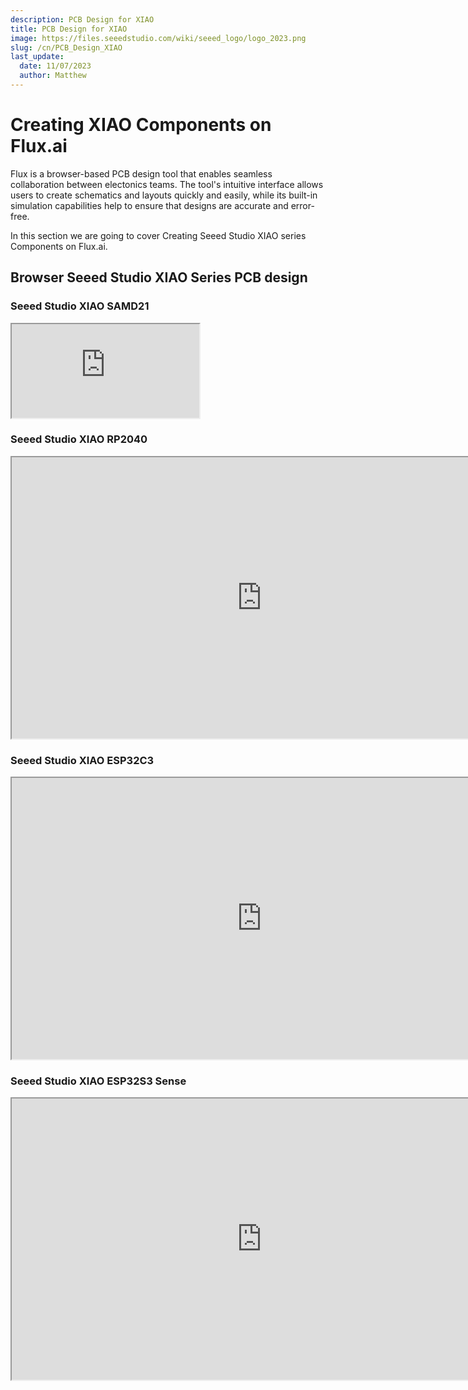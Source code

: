 ```yaml
---
description: PCB Design for XIAO
title: PCB Design for XIAO
image: https://files.seeedstudio.com/wiki/seeed_logo/logo_2023.png
slug: /cn/PCB_Design_XIAO
last_update:
  date: 11/07/2023
  author: Matthew
---
```


# Creating XIAO Components on Flux.ai

Flux is a browser-based PCB design tool that enables seamless collaboration between electonics teams. The tool's intuitive interface allows users to create schematics and layouts quickly and easily, while its built-in simulation capabilities help to ensure that designs are accurate and error-free. 

In this section we are going to cover Creating Seeed Studio XIAO series Components on Flux.ai.

## Browser Seeed Studio XIAO Series PCB design

### Seeed Studio XIAO SAMD21

<iframe height={450} width={800} allowFullScreen src="https://www.flux.ai/cnaville89/seeed-xiao-samd21?editor=pcb_3d&embed=1">
</iframe>


### Seeed Studio XIAO RP2040

<iframe height="450" width="800" allowfullscreen src="https://www.flux.ai/seeedstudio/seeed-studio-xiao-rp2040?editor=pcb_3d&embed=1" />


### Seeed Studio XIAO nRF52840

<iframe height="450" width="800" allowfullscreen src="https://www.flux.ai/seeedstudio/seeed-studio-xiao-nrf52840?editor=pcb_3d&embed=1" />


### Seeed Studio XIAO nRF52840 Sense

<iframe height={450} width={800} allowFullScreen src="https://www.flux.ai/gokux/seeed-studio-xiao-nrf52840-sense?editor=pcb_3d&embed=1">
</iframe>


### Seeed Studio XIAO ESP32C3

<iframe height="450" width="800" allowfullscreen src="https://www.flux.ai/seeedstudio/seeed-studio-xiao-esp32c3?editor=pcb_3d&embed=1" />


### Seeed Studio XIAO ESP32S3

<iframe height={450} width={800} allowFullScreen src="https://www.flux.ai/gokux/seeed-studio-xiao-esp32s3?editor=schematic&embed=1">
</iframe>


### Seeed Studio XIAO ESP32S3 Sense

<iframe height="450" width="800" allowfullscreen src="https://www.flux.ai/seeedstudio/seeed-studio-xiao-esp32s3-sense?editor=pcb_3d&embed=1" />


## Knowledge about Flux.ai - Creating parts

Parts in Flux are made of 5 main components. All these components are optional, but a part missing a component won't offer its full capabilities:

| Concept | Description |
| --- | --- |
| Schematic | The "inside" view of a part, represented by terminals only. |
| Symbol | The representation of a part when it is dragged into another project, usually familiar to users from other tools. |
| Footprint | Represents how the physical part will sit on the board. |
| 3D model | Shows the 3D shape and dimensions of the part. |
| Simulation model | Describes how the part should behave during simulation. |

## Getting Started

### Step 1 - Creating a new part schematic

The very first step is to create a new blank project, you can do so in the main Flux menu in the top-right corner. Terminals are the basis of every part that is created in Flux. They allow the part to interact with the rest of the circuit. To add terminals to a new part, go to the library, search "Terminal" and drag in as many as you need.

In this example we are going to add Seeed Studio XIAO ESP32S3 so i just added 14 terminal pins and given the names and numbers

You can give more information’s about your parts in part properties like manufacturer part number (MPN)manufacturer name , data sheet URL ....etc. entering MPN of the component will help you find current stock availability and price of the components.

<div align="center"><img width={600} src="https://files.seeedstudio.com/wiki/wiki-ranger/Contributions/PCB_Design_Flux_XIAO/PCB_Design_XIAO.png" /></div>

### Step 2 - Creating a symbol

Flux works slightly differently than other tools you might be used to. In Flux, parts have two
different views, the schematic, and the symbol. The schematic view from step 1 only
contains the terminals. Symbols are only visible when a part is placed into a project. Now
let's create a symbol for our xiao but for the we need to use some external tool like
illustrator or Inkscape. the designed symbol format needs to be in .svg

<div align="center"><img width={600} src="https://files.seeedstudio.com/wiki/wiki-ranger/Contributions/PCB_Design_Flux_XIAO/PCB_Design_XIAO2.png" /></div>

Things need to consider designing the symbol ,
- every shape and line should be white, with 1px stroke width and no fill.,
- Pins are typically 10 to 18 pixels long.
Now export the symbol as an SVG file.

### Step 3 - Add the SVG as an asset.

Once you have the SVG file, add it as an asset. To add an external file as an asset. Make
sure no object has been selected (click on the empty canvas).On the right drawer, scroll
down until you find the assets panel. Open it and click on "Add" (or "Manage"). This will
open the assets dialogue. Then click on "Add item" and select the file from your local drive.
**Match the pin position with the custom symbol.**
By default, all terminals will be located at the centre of the symbol. To position the
terminals to the desired location, there are a few more step.

1. Publish the part to the library.
2. Create a New blank project and drag the part you're importing.
3. You'll notice that both terminals are at the centre of the symbol. Now go back to the
    imported part.
4. You'll need to do this process for every terminal in your part.
a) Select the terminal and find the "Properties" menu in the right-side panel.
b) In the "Symbol Pin Position" field, type the desired x and y coordinates for the
    terminal to sit on the symbol.
c) Publish the part and go back to the new project. You'll see a "Update available for
    your parts" legend in the bottom left. Click on "Review" and accept the changes.
d) You'll notice that the terminals have moved. You might need to repeat this process
    a few times to nail the perfect position.

<div align="center"><img width={600} src="https://files.seeedstudio.com/wiki/wiki-ranger/Contributions/PCB_Design_Flux_XIAO/PCB_Design_XIAO3.png" /></div>


### Step 4 - Creating a footprint

Footprints are very simple to create in Flux. They consist of pads, lines, shapes, and text nodes that can be added directly in the Flux PC editor.

<div align="center"><img width={600} src="https://files.seeedstudio.com/wiki/wiki-ranger/Contributions/PCB_Design_Flux_XIAO/PCB_Design_XIAO4.png" /></div>


When you first create a footprint on flux ,all of the pads will be in one place, which will
appear as small dots.
 For changing the pad position
 Select the pad to move on the right panel on object specific rules find position rule ,
 Enter the desired x and y positions in millimetres.


### Step 5 - Modifying pad size and shape

<div align="center"><img width={600} src="https://files.seeedstudio.com/wiki/wiki-ranger/Contributions/PCB_Design_Flux_XIAO/PCB_Design_XIAO5.png" /></div>


By clicking the one of the pads you can change its shape , position , hole diameter and
other properties .for xiao i gone with 3mm*2mm size pad and 1.1mm hole. Placed each pin
2.54mm apart by utilizing the x and y position millimetres.
**Adding 3d model**

Now we need to add a 3d model of xiao, flux support .step file for 3d models , you can
download it from official wiki page.

<div align="center"><img width={600} src="https://files.seeedstudio.com/wiki/wiki-ranger/Contributions/PCB_Design_Flux_XIAO/PCB_Design_XIAO6.png" /></div>


You can upload the 3d model form the assist section. more detailed about adding the 3d
model is available in the video.
You can change the x y z position and rotation form the object specified rule. Using this
you can position the 3d model in top of the soldering pads.
**Publishing to the library**
After creating a component, it is time to publish it

<div align="center"><img width={600} src="https://files.seeedstudio.com/wiki/wiki-ranger/Contributions/PCB_Design_Flux_XIAO/PCB_Design_XIAO7.png" /></div>


Select the flux logo in the top left corner then select publish changes.
Now our components well be available in our profile , also it will show up in the public
library search

## What's More - Video of Tutorial

<iframe width={560} height={315} src="https://www.youtube.com/embed/5cGg5n6sXJE?si=nSYvVSl-q3axb4Ss" title="YouTube video player" frameBorder={0} allow="accelerometer; autoplay; clipboard-write; encrypted-media; gyroscope; picture-in-picture; web-share" allowFullScreen />

## ✨ Contributor Project

- This project is supported by the [Seeed Studio Contributor Project](https://github.com/orgs/Seeed-Studio/projects/6).
- Thanks [Gokul](https://github.com/orgs/Seeed-Studio/projects/6/views/1?pane=issue&itemId=42323283)'s efforts and your work will be [exhibited](https://wiki.seeedstudio.com/Honorary-Contributors/).

## Tech Support & Product Discussion

Thank you for choosing our products! We are here to provide you with different support to ensure that your experience with our products is as smooth as possible. We offer several communication channels to cater to different preferences and needs.

<div class="button_tech_support_container">
<a href="https://forum.seeedstudio.com/" class="button_forum"></a> 
<a href="https://www.seeedstudio.com/contacts" class="button_email"></a>
</div>

<div class="button_tech_support_container">
<a href="https://discord.gg/eWkprNDMU7" class="button_discord"></a> 
<a href="https://github.com/Seeed-Studio/wiki-documents/discussions/69" class="button_discussion"></a>
</div>
